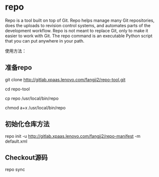 # repo

Repo is a tool built on top of Git.  Repo helps manage many Git repositories,
does the uploads to revision control systems, and automates parts of the
development workflow.  Repo is not meant to replace Git, only to make it
easier to work with Git.  The repo command is an executable Python script
that you can put anywhere in your path.

使用方法：

## 准备repo

git clone http://gitlab.xpaas.lenovo.com/fangjj2/repo-tool.git

cd repo-tool

cp repo /usr/local/bin/repo

chmod a+x /usr/local/bin/repo

## 初始化仓库方法
repo init -u http://gitlab.xpaas.lenovo.com/fangjj2/repo-manifest -m default.xml

## Checkout源码
repo sync
